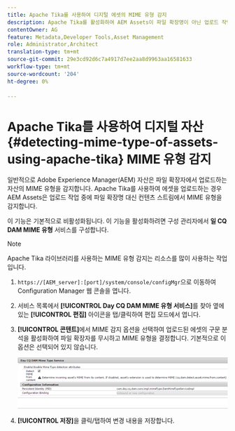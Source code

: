 ```yaml
---
title: Apache Tika를 사용하여 디지털 에셋의 MIME 유형 감지
description: Apache Tika를 활성화하여 AEM Assets이 파일 확장명이 아닌 업로드 작업 중에 콘텐츠 스트림에서 MIME 유형의 자산을 검색하는 데 도움이 됩니다.
contentOwner: AG
feature: Metadata,Developer Tools,Asset Management
role: Administrator,Architect
translation-type: tm+mt
source-git-commit: 29e3cd92d6c7a4917d7ee2aa8d9963aa16581633
workflow-type: tm+mt
source-wordcount: '204'
ht-degree: 0%

---
```



# Apache Tika를 사용하여 디지털 자산 {#detecting-mime-type-of-assets-using-apache-tika} MIME 유형 감지

일반적으로 Adobe Experience Manager(AEM) 자산은 파일 확장자에서 업로드하는 자산의 MIME 유형을 감지합니다. Apache Tika를 사용하여 에셋을 업로드하는 경우 AEM Assets은 업로드 작업 중에 파일 확장명 대신 컨텐츠 스트림에서 MIME 유형을 감지합니다.

이 기능은 기본적으로 비활성화됩니다. 이 기능을 활성화하려면 구성 관리자에서 **일 CQ DAM MIME 유형** 서비스를 구성합니다.

>[!NOTE]
>
>Apache Tika 라이브러리를 사용하는 MIME 유형 감지는 리소스를 많이 사용하는 작업입니다.

1. `https://[AEM_server]:[port]/system/console/configMgr`으로 이동하여 Configuration Manager 웹 콘솔을 엽니다.
1. 서비스 목록에서 **[!UICONTROL Day CQ DAM MIME 유형 서비스]**&#x200B;를 찾아 옆에 있는 **[!UICONTROL 편집]** 아이콘을 탭/클릭하여 편집 모드에서 엽니다.

1. **[!UICONTROL 콘텐트]**&#x200B;에서 MIME 감지 옵션을 선택하여 업로드된 에셋의 구문 분석을 활성화하여 파일 확장자를 무시하고 MIME 유형을 결정합니다. 기본적으로 이 옵션은 선택되어 있지 않습니다.

   ![chlimage_1-333](assets/chlimage_1-333.png)

1. **[!UICONTROL 저장]**&#x200B;을 클릭/탭하여 변경 내용을 저장합니다.
